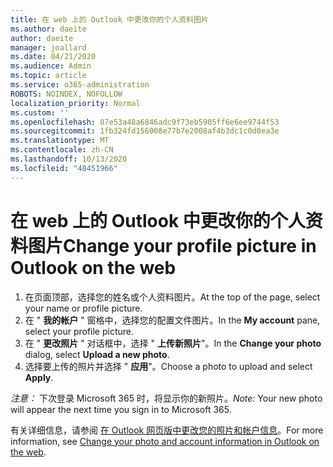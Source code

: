 ```yaml
---
title: 在 web 上的 Outlook 中更改你的个人资料图片
ms.author: daeite
author: daeite
manager: joallard
ms.date: 04/21/2020
ms.audience: Admin
ms.topic: article
ms.service: o365-administration
ROBOTS: NOINDEX, NOFOLLOW
localization_priority: Normal
ms.custom: ''
ms.openlocfilehash: 07e53a48a6846adc9f73eb5905ff6e6ee9744f53
ms.sourcegitcommit: 1fb324fd156008e77b7e2008af4b3dc1c0d0ea3e
ms.translationtype: MT
ms.contentlocale: zh-CN
ms.lasthandoff: 10/13/2020
ms.locfileid: "48451966"
---
```

# <a name="change-your-profile-picture-in-outlook-on-the-web"></a><span data-ttu-id="49d44-102">在 web 上的 Outlook 中更改你的个人资料图片</span><span class="sxs-lookup"><span data-stu-id="49d44-102">Change your profile picture in Outlook on the web</span></span>

1. <span data-ttu-id="49d44-103">在页面顶部，选择您的姓名或个人资料图片。</span><span class="sxs-lookup"><span data-stu-id="49d44-103">At the top of the page, select your name or profile picture.</span></span>
1. <span data-ttu-id="49d44-104">在 " **我的帐户** " 窗格中，选择您的配置文件图片。</span><span class="sxs-lookup"><span data-stu-id="49d44-104">In the **My account** pane, select your profile picture.</span></span>
1. <span data-ttu-id="49d44-105">在 " **更改照片** " 对话框中，选择 " **上传新照片**"。</span><span class="sxs-lookup"><span data-stu-id="49d44-105">In the **Change your photo** dialog, select **Upload a new photo**.</span></span>
1. <span data-ttu-id="49d44-106">选择要上传的照片并选择 " **应用**"。</span><span class="sxs-lookup"><span data-stu-id="49d44-106">Choose a photo to upload and select **Apply**.</span></span>

<span data-ttu-id="49d44-107">*注意：* 下次登录 Microsoft 365 时，将显示你的新照片。</span><span class="sxs-lookup"><span data-stu-id="49d44-107">*Note:* Your new photo will appear the next time you sign in to Microsoft 365.</span></span>

<span data-ttu-id="49d44-108">有关详细信息，请参阅 [在 Outlook 网页版中更改您的照片和帐户信息](https://support.office.com/article/b2dbb289-851d-4bed-93c3-3e136f5659ec)。</span><span class="sxs-lookup"><span data-stu-id="49d44-108">For more information, see [Change your photo and account information in Outlook on the web](https://support.office.com/article/b2dbb289-851d-4bed-93c3-3e136f5659ec).</span></span>
